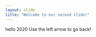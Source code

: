 ```yaml
---
layout: slide
title: "Welcome to our second slide!"
---
```

hello 2020
Use the left arrow to go back!
